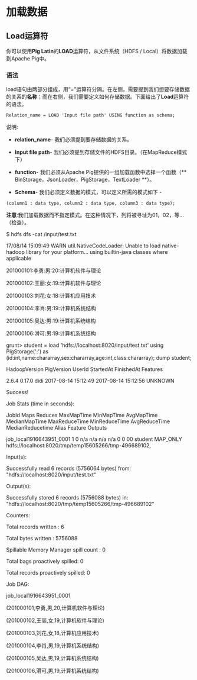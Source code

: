 # 加载数据

## Load运算符

你可以使用**Pig Latin**的**LOAD**运算符，从文件系统（HDFS / Local）将数据加载到Apache Pig中。

### 语法

load语句由两部分组成，用“=”运算符分隔。在左侧，需要提到我们想要存储数据的关系的**名称**；而在右侧，我们需要定义如何存储数据。下面给出了**Load**运算符的语法。

```
Relation_name = LOAD 'Input file path' USING function as schema;
```

说明:

* **relation\_name**- 我们必须提到要存储数据的关系。

* **Input file path**- 我们必须提到存储文件的HDFS目录。（在MapReduce模式下）

* **function**- 我们必须从Apache Pig提供的一组加载函数中选择一个函数（** BinStorage，JsonLoader，PigStorage，TextLoader **）。

* **Schema**- 我们必须定义数据的模式，可以定义所需的模式如下 -

```
(column1 : data type, column2 : data type, column3 : data type);
```

**注意**:我们加载数据而不指定模式。在这种情况下，列将被寻址为$01，$02，等...（检查）。

$ hdfs dfs -cat  /input/test.txt

17/08/14 15:09:49 WARN util.NativeCodeLoader: Unable to load native-hadoop library for your platform... using builtin-java classes where applicable

201000101:李勇:男:20:计算机软件与理论

201000102:王丽:女:19:计算机软件与理论

201000103:刘花:女:18:计算机应用技术

201000104:李肖:男:19:计算机系统结构

201000105:吴达:男:19:计算机系统结构

201000106:滑可:男:19:计算机系统结构

grunt&gt; student = load 'hdfs://localhost:8020/input/test.txt' using PigStorage\(':'\) as \(id:int,name:chararray,sex:chararray,age:int,class:chararray\); dump student;

HadoopVersion	PigVersion	UserId	StartedAt	FinishedAt	Features

2.6.4	0.17.0	didi	2017-08-14 15:12:49	2017-08-14 15:12:56	UNKNOWN



Success!



Job Stats \(time in seconds\):

JobId	Maps	Reduces	MaxMapTime	MinMapTime	AvgMapTime	MedianMapTime	MaxReduceTime	MinReduceTime	AvgReduceTime	MedianReducetime	Alias	Feature	Outputs

job\_local1916643951\_0001	1	0	n/a	n/a	n/a	n/a	0	0	00	student	MAP\_ONLY	hdfs://localhost:8020/tmp/temp15605266/tmp-496689102,



Input\(s\):

Successfully read 6 records \(5756064 bytes\) from: "hdfs://localhost:8020/input/test.txt"



Output\(s\):

Successfully stored 6 records \(5756088 bytes\) in: "hdfs://localhost:8020/tmp/temp15605266/tmp-496689102"



Counters:

Total records written : 6

Total bytes written : 5756088

Spillable Memory Manager spill count : 0

Total bags proactively spilled: 0

Total records proactively spilled: 0



Job DAG:

job\_local1916643951\_0001

\(201000101,李勇,男,20,计算机软件与理论\)

\(201000102,王丽,女,19,计算机软件与理论\)

\(201000103,刘花,女,18,计算机应用技术\)

\(201000104,李肖,男,19,计算机系统结构\)

\(201000105,吴达,男,19,计算机系统结构\)

\(201000106,滑可,男,19,计算机系统结构\)


